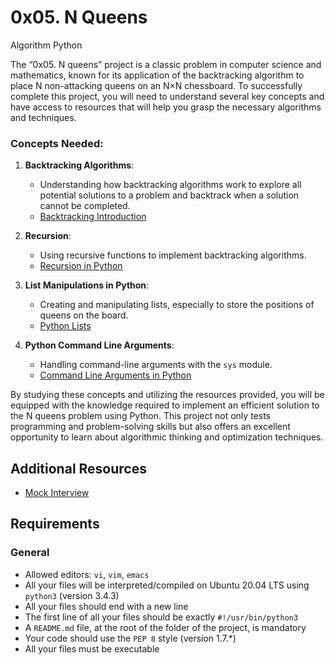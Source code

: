 <h1>0x05. N Queens</h1>

Algorithm Python<br>

<p>The &ldquo;0x05. N queens&rdquo; project is a classic problem in computer science and mathematics, known for its application of the backtracking algorithm to place N non-attacking queens on an N×N chessboard. 
To successfully complete this project, you will need to understand several key concepts and have access to resources that will help you grasp the necessary algorithms and techniques.</p>

<h3>Concepts Needed:</h3>

<ol>
<li><p><strong>Backtracking Algorithms</strong>:</p>

<ul>
<li>Understanding how backtracking algorithms work to explore all potential solutions to a problem and backtrack when a solution cannot be completed.</li>
<li><a href="/rltoken/Gbaz9HkwvR9FX4zjBt9dSw" title="Backtracking Introduction" target="_blank">Backtracking Introduction</a></li>
</ul></li>
<li><p><strong>Recursion</strong>:</p>

<ul>
<li>Using recursive functions to implement backtracking algorithms.</li>
<li><a href="/rltoken/X1vaNXgy_pPyvKfOJm90XQ" title="Recursion in Python" target="_blank">Recursion in Python</a></li>
</ul></li>
<li><p><strong>List Manipulations in Python</strong>:</p>

<ul>
<li>Creating and manipulating lists, especially to store the positions of queens on the board.</li>
<li><a href="/rltoken/P3KbYxmdtSeoJvVfr9Iv0w" title="Python Lists" target="_blank">Python Lists</a></li>
</ul></li>
<li><p><strong>Python Command Line Arguments</strong>:</p>

<ul>
<li>Handling command-line arguments with the <code>sys</code> module.</li>
<li><a href="/rltoken/2IF4V6xsY_Nq-xcGDK3Bhw" title="Command Line Arguments in Python" target="_blank">Command Line Arguments in Python</a></li>
</ul></li>
</ol>

<p>By studying these concepts and utilizing the resources provided, you will be equipped with the knowledge required to implement an efficient solution to the N queens problem using Python. 
This project not only tests programming and problem-solving skills but also offers an excellent opportunity to learn about algorithmic thinking and optimization techniques.</p>

<h2>Additional Resources</h2>

<ul>
<li><a href="/rltoken/aQ3uJmGVeZa-R6B1jYTjXg" title="Mock Interview" target="_blank">Mock Interview</a></li>
</ul>

<h2>Requirements</h2>

<h3>General</h3>

<ul>
<li>Allowed editors: <code>vi</code>, <code>vim</code>, <code>emacs</code></li>
<li>All your files will be interpreted/compiled on Ubuntu 20.04 LTS using <code>python3</code> (version 3.4.3)</li>
<li>All your files should end with a new line</li>
<li>The first line of all your files should be exactly <code>#!/usr/bin/python3</code></li>
<li>A <code>README.md</code> file, at the root of the folder of the project, is mandatory</li>
<li>Your code should use the <code>PEP 8</code> style (version 1.7.*)</li>
<li>All your files must be executable</li>
</ul>
